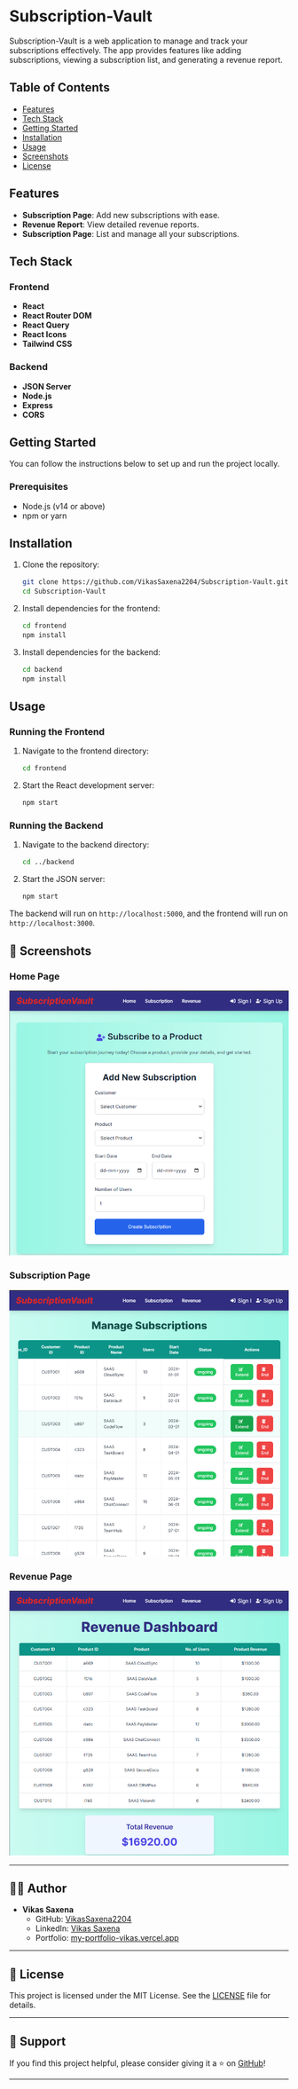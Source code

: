 # Subscription-Vault

Subscription-Vault is a web application to manage and track your subscriptions effectively. The app provides features like adding subscriptions, viewing a subscription list, and generating a revenue report.

## Table of Contents

- [Features](#features)
- [Tech Stack](#tech-stack)
- [Getting Started](#getting-started)
- [Installation](#installation)
- [Usage](#usage)
- [Screenshots](#screenshots)
- [License](#license)

## Features

- **Subscription Page**: Add new subscriptions with ease.
- **Revenue Report**: View detailed revenue reports.
- **Subscription Page**: List and manage all your subscriptions.

## Tech Stack

### Frontend
- **React**
- **React Router DOM**
- **React Query**
- **React Icons**
- **Tailwind CSS**

### Backend
- **JSON Server**
- **Node.js**
- **Express**
- **CORS**

## Getting Started

You can follow the instructions below to set up and run the project locally.

### Prerequisites

- Node.js (v14 or above)
- npm or yarn

## Installation

1. Clone the repository:
   ```bash
   git clone https://github.com/VikasSaxena2204/Subscription-Vault.git
   cd Subscription-Vault
   ```

2. Install dependencies for the frontend:
   ```bash
   cd frontend 
   npm install
   ```

3. Install dependencies for the backend:
   ```bash
   cd backend
   npm install
   ```

## Usage

### Running the Frontend

1. Navigate to the frontend directory:
   ```bash
   cd frontend 
   ```

2. Start the React development server:
   ```bash
   npm start
   ```

### Running the Backend

1. Navigate to the backend directory:
   ```bash
   cd ../backend
   ```

2. Start the JSON server:
   ```bash
   npm start
   ```

The backend will run on `http://localhost:5000`, and the frontend will run on `http://localhost:3000`.

## 📸 Screenshots

### Home Page
![Home Page Screenshot](https://github.com/VikasSaxena2204/Subscription-Vault/blob/main/assets/Home.png)

### Subscription Page
![Subscription Page Screenshot](https://github.com/VikasSaxena2204/Subscription-Vault/blob/main/assets/Subscription.png)

### Revenue Page
![Revenue Page Screenshot](https://github.com/VikasSaxena2204/Subscription-Vault/blob/main/assets/Revenue.png)


---

## 🧑‍💻 Author

- **Vikas Saxena**
  - GitHub: [VikasSaxena2204](https://github.com/VikasSaxena2204)
  - LinkedIn: [Vikas Saxena](https://linkedin.com/in/2204-vikas-saxena)
  - Portfolio: [my-portfolio-vikas.vercel.app](https://my-portfolio-vikas.vercel.app)

---

## 📜 License

This project is licensed under the MIT License. See the [LICENSE](./LICENSE) file for details.

---

## 🌟 Support

If you find this project helpful, please consider giving it a ⭐ on [GitHub](https://github.com/VikasSaxena2204/Subscription-Vault)!

---
